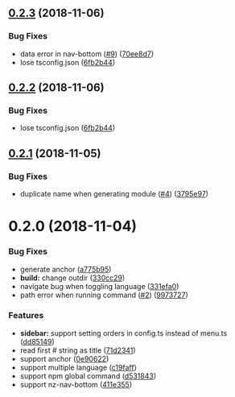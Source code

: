 <a name="0.2.3"></a>
## [0.2.3](https://github.com/ng-alliance/nz-press/compare/0.2.1...0.2.3) (2018-11-06)


### Bug Fixes

* data error in nav-bottom ([#9](https://github.com/ng-alliance/nz-press/issues/9)) ([70ee8d7](https://github.com/ng-alliance/nz-press/commit/70ee8d7))
* lose tsconfig.json ([6fb2b44](https://github.com/ng-alliance/nz-press/commit/6fb2b44))



<a name="0.2.2"></a>
## [0.2.2](https://github.com/ng-alliance/nz-press/compare/0.2.1...0.2.2) (2018-11-06)


### Bug Fixes

* lose tsconfig.json ([6fb2b44](https://github.com/ng-alliance/nz-press/commit/6fb2b44))



## [0.2.1](https://github.com/wenqi73/nz-press/compare/0.2.0...0.2.1) (2018-11-05)


### Bug Fixes

* duplicate name when generating module ([#4](https://github.com/wenqi73/nz-press/issues/4)) ([3795e97](https://github.com/wenqi73/nz-press/commit/3795e97))



<a name="0.2.0"></a>
# 0.2.0 (2018-11-04)


### Bug Fixes

* generate anchor ([a775b95](https://github.com/wenqi73/nz-press/commit/a775b95))
* **build:** change outdir ([330cc29](https://github.com/wenqi73/nz-press/commit/330cc29))
* navigate bug when toggling language ([331efa0](https://github.com/wenqi73/nz-press/commit/331efa0))
* path error when running command ([#2](https://github.com/wenqi73/nz-press/issues/2)) ([9973727](https://github.com/wenqi73/nz-press/commit/9973727))


### Features

* **sidebar:** support setting orders in config.ts instead of menu.ts ([dd85149](https://github.com/wenqi73/nz-press/commit/dd85149))
* read first # string as title ([71d2341](https://github.com/wenqi73/nz-press/commit/71d2341))
* support anchor ([0e90622](https://github.com/wenqi73/nz-press/commit/0e90622))
* support multiple language ([c19faff](https://github.com/wenqi73/nz-press/commit/c19faff))
* support npm global command ([d531843](https://github.com/wenqi73/nz-press/commit/d531843))
* support nz-nav-bottom ([411e355](https://github.com/wenqi73/nz-press/commit/411e355))



